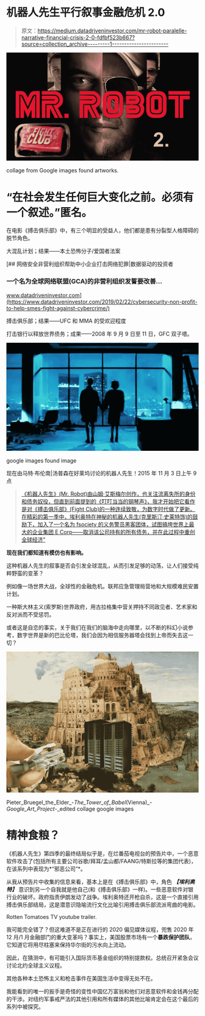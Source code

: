 # 机器人先生平行叙事金融危机 2.0

> 原文：<https://medium.datadriveninvestor.com/mr-robot-paralelle-narrative-financial-crisis-2-0-fdfbf523b667?source=collection_archive---------1----------------------->

![](img/cc27e52d4b01850d43af46272037264c.png)

collage from Google images found artworks.

# “在社会发生任何巨大变化之前。必须有一个叙述。”匿名。

在电影《搏击俱乐部》中，有三个明显的受益人，他们都是患有分裂型人格障碍的脱节角色。

大混乱计划；结果——本土恐怖分子/爱国者法案

[](https://www.datadriveninvestor.com/2019/02/22/cybersecurity-non-profit-to-help-smes-fight-against-cybercrime/) [## 网络安全非营利组织帮助中小企业打击网络犯罪|数据驱动的投资者

### 一个名为全球网络联盟(GCA)的非营利组织发誓要改善…

www.datadriveninvestor.com](https://www.datadriveninvestor.com/2019/02/22/cybersecurity-non-profit-to-help-smes-fight-against-cybercrime/) 

搏击俱乐部；结果——UFC 和 MMA 的受欢迎程度

打击银行以释放世界债务；成果——2008 年 9 月 9 日至 11 日，GFC 双子塔。

![](img/d9100390c59ed2c6c6c3b6d2719ef134.png)

google images found image

现在由马特·布伦南|汤普森在好莱坞讨论的机器人先生！2015 年 11 月 3 日上午 9 点

> [《机器人先生》(Mr. Robot)由山姆·艾斯梅尔创作，也关注流离失所的身份和债务奴役，但直到前面提到的《叮叮当当的钢琴声》，我才开始把它看作是对《搏击俱乐部》(Fight Club)的一种连续致敬，为数字时代做了更新。在精彩的第一季中，埃利奥特在神秘的机器人先生(克里斯汀·史莱特饰)的鼓励下，加入了一个名为 fsociety 的义务警员黑客团体，试图搞垮世界上最大的企业集团 E Corp——取消该公司持有的所有债务，并在此过程中重创全球经济"](http://blogs.indiewire.com/thompsononhollywood/the-anarchy-of-influence-on-fight-club-mr-robot-and-the-leftovers-video-20151103)

**现在我们都知道有模仿也有影响。**

这种机器人先生的叙事是否会引发全球混乱，从而引发足够的动荡，让人们接受纯粹野蛮的变革？

例如像一场世界大战，全球性的金融危机。联邦应急管理局营地和大规模难民安置计划。

一种斯大林主义(索罗斯)世界政府，用古拉格集中营关押持不同政见者、艺术家和反对派而不受惩罚。

或者这是自恋的事实，关于我们在我们的脑海中走向哪里，以不断的科幻小说参考，数字世界是新的巴比伦塔，我们会因为相信服务器塔会找到上帝而失去这一切？

![](img/d242466f110c7a459c412ce57f4e239e.png)

Pieter_Bruegel_the_Elder_-_The_Tower_of_Babel_(Vienna)_-_Google_Art_Project_-_edited collage google images

# 精神食粮？

《机器人先生》第四季的最终结局似乎是，在烂番茄电视台的预告片中，一个恶意软件攻击了(包括所有主要公司谷歌/拜耳/孟山都/FAANG/特斯拉等的集团代表)，在该系列中表现为*“邪恶公司”*。

从我从预告片中收集的信息来看，基本上是在《搏击俱乐部》中，角色 ***【埃利奥特】*** 意识到另一个自我就是他自己(和《搏击俱乐部》一样)。一些恶意软件对银行业的破坏。政府指责伊朗发动了战争。埃利奥特还开枪自杀，这是一个直接引用搏击俱乐部结局，这是潜意识隐喻流行文化比喻引用搏击俱乐部流派弯曲的电影。

Rotten Tomatoes TV youtube trailer.

我可能完全错了？但这难道不是正在进行的 2020 偏见媒体议程，兜售 2020 年 12 月/1 月金融部门的重大变革吗？事实上，美国股票市场有一个**暴跌保护团队**，它知道它将用尽柱塞来保持华尔街的污水向上流动。

因此，在猜测中，有可能引入国际货币基金组织的特别提款权。总统召开紧急会议讨论北约全球主义议程。

其他各种本土恐怖主义和枪击事件在美国生活中变得无处不在。

我能看到的唯一的扳手是奇怪的变性中国亿万富翁和他们对恶意软件和金钱再分配的干涉。对纽约军事戒严法的其他引用和所有媒体的其他比喻肯定会在这个最后的系列中被探究。